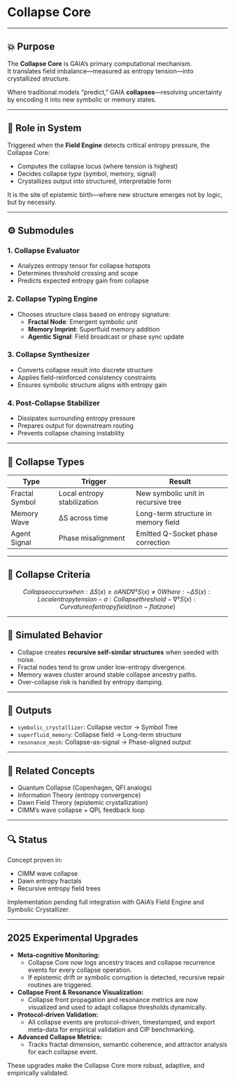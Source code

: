 # Collapse Core

---

## 💥 Purpose

The **Collapse Core** is GAIA’s primary computational mechanism.  
It translates field imbalance—measured as entropy tension—into crystallized structure.

Where traditional models “predict,” GAIA **collapses**—resolving uncertainty by encoding it into new symbolic or memory states.

---

## 🧩 Role in System

Triggered when the **Field Engine** detects critical entropy pressure, the Collapse Core:
- Computes the collapse locus (where tension is highest)
- Decides collapse *type* (symbol, memory, signal)
- Crystallizes output into structured, interpretable form

It is the site of epistemic birth—where new structure emerges not by logic, but by necessity.

---

## ⚙️ Submodules

### 1. Collapse Evaluator
- Analyzes entropy tensor for collapse hotspots
- Determines threshold crossing and scope
- Predicts expected entropy gain from collapse

### 2. Collapse Typing Engine
- Chooses structure class based on entropy signature:
  - **Fractal Node**: Emergent symbolic unit
  - **Memory Imprint**: Superfluid memory addition
  - **Agentic Signal**: Field broadcast or phase sync update

### 3. Collapse Synthesizer
- Converts collapse result into discrete structure
- Applies field-reinforced consistency constraints
- Ensures symbolic structure aligns with entropy gain

### 4. Post-Collapse Stabilizer
- Dissipates surrounding entropy pressure
- Prepares output for downstream routing
- Prevents collapse chaining instability

---

## 🔁 Collapse Types

| Type | Trigger | Result |
|------|---------|--------|
| Fractal Symbol | Local entropy stabilization | New symbolic unit in recursive tree |
| Memory Wave | ΔS across time | Long-term structure in memory field |
| Agent Signal | Phase misalignment | Emitted Q-Socket phase correction |

---

## 🔬 Collapse Criteria

```math
Collapse occurs when:

ΔS(x) ≥ σ AND ∇²S(x) ≠ 0

Where:
- ΔS(x): Local entropy tension
- σ: Collapse threshold
- ∇²S(x): Curvature of entropy field (non-flat zone)
```

---

## 🧪 Simulated Behavior

- Collapse creates **recursive self-similar structures** when seeded with noise.
- Fractal nodes tend to grow under low-entropy divergence.
- Memory waves cluster around stable collapse ancestry paths.
- Over-collapse risk is handled by entropy damping.

---

## 🔄 Outputs

- `symbolic_crystallizer`: Collapse vector → Symbol Tree
- `superfluid_memory`: Collapse field → Long-term structure
- `resonance_mesh`: Collapse-as-signal → Phase-aligned output

---

## 🧠 Related Concepts

- Quantum Collapse (Copenhagen, QFI analogs)
- Information Theory (entropy convergence)
- Dawn Field Theory (epistemic crystallization)
- CIMM’s wave collapse + QPL feedback loop

---

## 🔍 Status

Concept proven in:
- CIMM wave collapse
- Dawn entropy fractals
- Recursive entropy field trees

Implementation pending full integration with GAIA’s Field Engine and Symbolic Crystallizer.

---

## 2025 Experimental Upgrades

- **Meta-cognitive Monitoring:**
  - Collapse Core now logs ancestry traces and collapse recurrence events for every collapse operation.
  - If epistemic drift or symbolic corruption is detected, recursive repair routines are triggered.
- **Collapse Front & Resonance Visualization:**
  - Collapse front propagation and resonance metrics are now visualized and used to adapt collapse thresholds dynamically.
- **Protocol-driven Validation:**
  - All collapse events are protocol-driven, timestamped, and export meta-data for empirical validation and CIP benchmarking.
- **Advanced Collapse Metrics:**
  - Tracks fractal dimension, semantic coherence, and attractor analysis for each collapse event.

These upgrades make the Collapse Core more robust, adaptive, and empirically validated.
